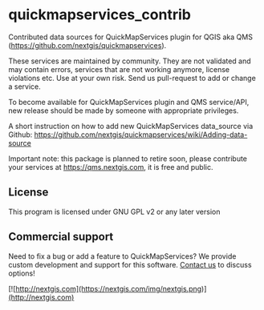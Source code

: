 # quickmapservices_contrib
Contributed data sources for QuickMapServices plugin for QGIS aka QMS (https://github.com/nextgis/quickmapservices).

These services are maintained by community. They are not validated and may contain errors, services that are not working anymore, license violations etc. Use at your own risk. Send us pull-request to add or change a service.

To become available for QuickMapServices plugin and QMS service/API, new release should be made by someone with appropriate privileges.

A short instruction on how to add new QuickMapServices data_source via Github: https://github.com/nextgis/quickmapservices/wiki/Adding-data-source

Important note: this package is planned to retire soon, please contribute your services at https://qms.nextgis.com, it is free and public.

License
-------------
This program is licensed under GNU GPL v2 or any later version

Commercial support
------------------
Need to fix a bug or add a feature to QuickMapServices? We provide custom development and support for this software. [Contact us](https://nextgis.com/contact/) to discuss options!

[![http://nextgis.com](https://nextgis.com/img/nextgis.png)](http://nextgis.com)
